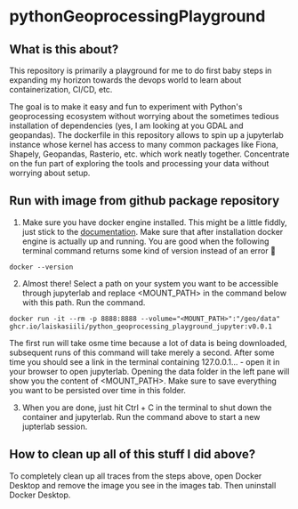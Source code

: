 # pythonGeoprocessingPlayground
## What is this about?
This repository is primarily a playground for me to do first baby steps in expanding my horizon towards the devops world to learn about containerization, CI/CD, etc.

The goal is to make it easy and fun to experiment with Python's geoprocessing ecosystem without worrying about the sometimes tedious installation of dependencies (yes, I am looking at you GDAL and geopandas). The dockerfile in this repository allows to spin up a jupyterlab instance whose kernel has access to many common packages like Fiona, Shapely, Geopandas, Rasterio, etc. which work neatly together. Concentrate on the fun part of exploring the tools and processing your data without worrying about setup.

## Run with image from github package repository

1. Make sure you have docker engine installed. This might be a little fiddly, just stick to the [documentation](https://docs.docker.com/engine/install/). Make sure that after installation docker engine is actually up and running. You are good when the following terminal command returns some kind of version instead of an error :pray:
```console
docker --version
```

2. Almost there! Select a path on your system you want to be accessible through jupyterlab and replace <MOUNT_PATH> in the command below with this path. Run the command.

```console
docker run -it --rm -p 8888:8888 --volume="<MOUNT_PATH>":"/geo/data" ghcr.io/laiskasiili/python_geoprocessing_playground_jupyter:v0.0.1
```

The first run will take osme time because a lot of data is being downloaded, subsequent runs of this command will take merely a second. After some time you should see a link in the terminal containing 127.0.0.1... - open it in your browser to open jupyterlab. Opening the data folder in the left pane will show you the content of <MOUNT_PATH>. Make sure to save everything you want to be persisted over time in this folder.

3. When you are done, just hit Ctrl + C in the terminal to shut down the container and jupyterlab. Run the command above to start a new jupterlab session.

## How to clean up all of this stuff I did above?
To completely clean up all traces from the steps above, open Docker Desktop and remove the image you see in the images tab. Then uninstall Docker Desktop.
